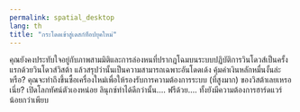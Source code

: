 ```yaml
---
permalink: spatial_desktop
lang: th
title: "กระโดดเข้าสู่เดสก์ท็อปยุคใหม่"
---
```


คุณยังคงประทับใจอยู่กับภาพสามมิติและการล่องหนที่ปรากฎโฉมบนระบบปฏิบัติการวินโดวส์เป็นครั้งแรกด้วยวินโดวส์วิสต้า แล้วสรุปว่านั้นเป็นความสามารถเฉพาะอันโดดเด้ง คุ้มค่าเงินหลักหมื่นงั้นล่ะหรือ? คุณจะทำถึงขึ้นซื้อเครื่องใหม่เพื่อให้รองรับการความต้องการระบบ (ที่สูงมาก) ของวิสต้าเลยเหรอเนี่ย? เปิดโลกทัศน์ตัวเองหน่อย ลินุกซ์ทำได้ดีกว่านั้น.... ฟรีด้วย.... ทั้งยังมีความต้องการฮาร์ดแวร์น้อยกว่าเพียบ

<? all_video_ids_from_file ();?>




